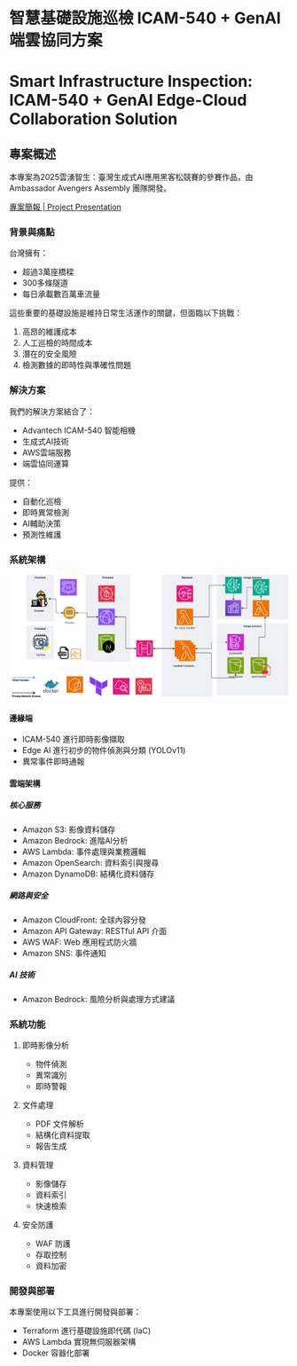 # 智慧基礎設施巡檢 ICAM-540 + GenAI 端雲協同方案
# Smart Infrastructure Inspection: ICAM-540 + GenAI Edge-Cloud Collaboration Solution

## 專案概述

本專案為2025雲湧智生：臺灣生成式AI應用黑客松競賽的參賽作品，由 Ambassador Avengers Assembly 團隊開發。

[專案簡報 | Project Presentation](/assets/F_研華科技_Ambassador_Avengers_Assembly.pdf)

### 背景與痛點

台灣擁有：
- 超過3萬座橋樑
- 300多條隧道
- 每日承載數百萬車流量

這些重要的基礎設施是維持日常生活運作的關鍵，但面臨以下挑戰：
1. 高昂的維護成本
2. 人工巡檢的時間成本
3. 潛在的安全風險
4. 檢測數據的即時性與準確性問題

### 解決方案

我們的解決方案結合了：
- Advantech ICAM-540 智能相機
- 生成式AI技術
- AWS雲端服務
- 端雲協同運算

提供：
- 自動化巡檢
- 即時異常檢測
- AI輔助決策
- 預測性維護

### 系統架構
![System Architecture](/assets/Advantech_hackathon.drawio.png)

#### 邊緣端
- ICAM-540 進行即時影像擷取
- Edge AI 進行初步的物件偵測與分類 (YOLOv11)
- 異常事件即時通報

#### 雲端架構

##### 核心服務
- Amazon S3: 影像資料儲存
- Amazon Bedrock: 進階AI分析
- AWS Lambda: 事件處理與業務邏輯
- Amazon OpenSearch: 資料索引與搜尋
- Amazon DynamoDB: 結構化資料儲存

##### 網路與安全
- Amazon CloudFront: 全球內容分發
- Amazon API Gateway: RESTful API 介面
- AWS WAF: Web 應用程式防火牆
- Amazon SNS: 事件通知

##### AI 技術
- Amazon Bedrock: 風險分析與處理方式建議

### 系統功能

1. 即時影像分析
   - 物件偵測
   - 異常識別
   - 即時警報

2. 文件處理
   - PDF 文件解析
   - 結構化資料提取
   - 報告生成

3. 資料管理
   - 影像儲存
   - 資料索引
   - 快速檢索

4. 安全防護
   - WAF 防護
   - 存取控制
   - 資料加密

### 開發與部署 

本專案使用以下工具進行開發與部署：
- Terraform 進行基礎設施即代碼 (IaC)
- AWS Lambda 實現無伺服器架構
- Docker 容器化部署
